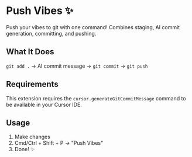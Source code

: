 # Push Vibes ✨

Push your vibes to git with one command! Combines staging, AI commit generation, committing, and pushing.

## What It Does

`git add .` → AI commit message → `git commit` → `git push`

## Requirements

This extension requires the `cursor.generateGitCommitMessage` command to be available in your Cursor IDE.

## Usage

1. Make changes
2. Cmd/Ctrl + Shift + P → "Push Vibes"
3. Done! ✨
